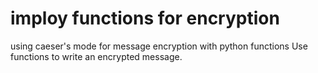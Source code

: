 # imploy functions for encryption
 using caeser's mode for message encryption with python functions
 Use functions to write an encrypted message.
